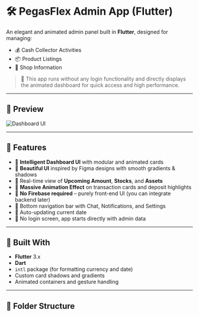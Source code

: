 # 🛠️ PegasFlex Admin App (Flutter)

An elegant and animated admin panel built in **Flutter**, designed for managing:
- 💰 Cash Collector Activities  
- 📦 Product Listings  
- 🏪 Shop Information  

> 🎯 This app runs without any login functionality and directly displays the animated dashboard for quick access and high performance.

---

## 📸 Preview

![Dashboard UI](./assets/dashboard_preview.png)

---

## 🚀 Features

- 🧠 **Intelligent Dashboard UI** with modular and animated cards  
- 🎨 **Beautiful UI** inspired by Figma designs with smooth gradients & shadows  
- 💸 Real-time view of **Upcoming Amount**, **Stocks**, and **Assets**  
- 🔁 **Massive Animation Effect** on transaction cards and deposit highlights  
- 🔧 **No Firebase required** – purely front-end UI (you can integrate backend later)  
- 📱 Bottom navigation bar with Chat, Notifications, and Settings  
- 📅 Auto-updating current date  
- 🔐 No login screen, app starts directly with admin data

---

## 🧩 Built With

- **Flutter** 3.x  
- **Dart**  
- `intl` package (for formatting currency and date)  
- Custom card shadows and gradients  
- Animated containers and gesture handling

---

## 📂 Folder Structure


